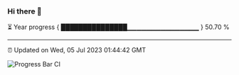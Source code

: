 ### Hi there 👋

⏳ Year progress { ███████████████▁▁▁▁▁▁▁▁▁▁▁▁▁▁▁ } 50.70 %

---

⏰ Updated on Wed, 05 Jul 2023 01:44:42 GMT

![Progress Bar CI](https://github.com/liununu/liununu/workflows/Progress%20Bar%20CI/badge.svg)
